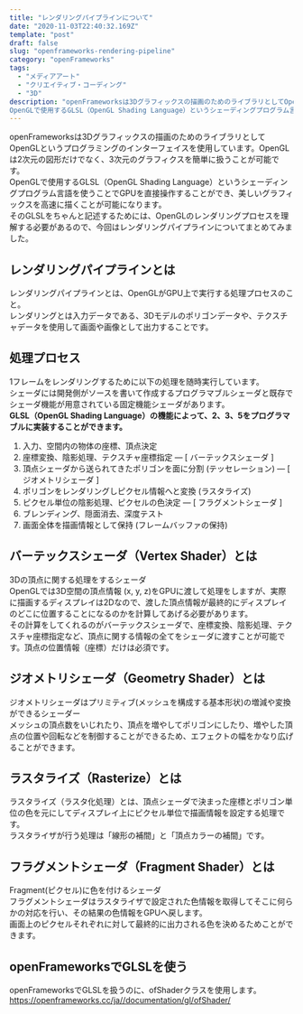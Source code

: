```yaml
---
title: "レンダリングパイプラインについて"
date: "2020-11-03T22:40:32.169Z"
template: "post"
draft: false
slug: "openframeworks-rendering-pipeline"
category: "openFrameworks"
tags:
  - "メディアアート"
  - "クリエイティブ・コーディング"
  - "3D"
description: "openFrameworksは3Dグラフィックスの描画のためのライブラリとしてOpenGLというプログラミングのインターフェイスを使用しています。OpenGLは2次元の図形だけでなく、3次元のグラフィクスを簡単に扱うことが可能です。
OpenGLで使用するGLSL（OpenGL Shading Language）というシェーディングプログラム言語を使うことでGPUを直接操作することができ、美しいグラフィックスを高速に描くことが可能になります。"
---
```


openFrameworksは3Dグラフィックスの描画のためのライブラリとしてOpenGLというプログラミングのインターフェイスを使用しています。OpenGLは2次元の図形だけでなく、3次元のグラフィクスを簡単に扱うことが可能です。<br>
OpenGLで使用するGLSL（OpenGL Shading Language）というシェーディングプログラム言語を使うことでGPUを直接操作することができ、美しいグラフィックスを高速に描くことが可能になります。<br>
そのGLSLをちゃんと記述するためには、OpenGLのレンダリングプロセスを理解する必要があるので、今回はレンダリングパイプラインについてまとめてみました。

## レンダリングパイプラインとは
レンダリングパイプラインとは、OpenGLがGPU上で実行する処理プロセスのこと。<br>
レンダリングとは入力データである、3Dモデルのポリゴンデータや、テクスチャデータを使用して画面や画像として出力することです。

## 処理プロセス
1フレームをレンダリングするために以下の処理を随時実行しています。<br>
シェーダには開発側がソースを書いて作成するプログラマブルシェーダと既存でシェーダ機能が用意されている固定機能シェーダがあります。<br>
**GLSL（OpenGL Shading Language）の機能によって、2、3、5をプログラマブルに実装することができます。**

1. 入力、空間内の物体の座標、頂点決定
1. 座標変換、陰影処理、テクスチャ座標指定 — [ バーテックスシェーダ ]
1. 頂点シェーダから送られてきたポリゴンを面に分割 (テッセレーション) — [ ジオメトリシェーダ ]
1. ポリゴンをレンダリングしピクセル情報へと変換 (ラスタライズ)
1. ピクセル単位の陰影処理、ピクセルの色決定 — [ フラグメントシェーダ ]
1. ブレンディング、隠面消去、深度テスト
1. 画面全体を描画情報として保持 (フレームバッファの保持)

## バーテックスシェーダ（Vertex Shader）とは
3Dの頂点に関する処理をするシェーダ<br>
OpenGLでは3D空間の頂点情報 (x, y, z)をGPUに渡して処理をしますが、実際に描画するディスプレイは2Dなので、渡した頂点情報が最終的にディスプレイのどこに位置することになるのかを計算してあげる必要があります。<br>
その計算をしてくれるのがバーテックスシェーダで、座標変換、陰影処理、テクスチャ座標指定など、頂点に関する情報の全てをシェーダに渡すことが可能です。頂点の位置情報（座標）だけは必須です。

## ジオメトリシェーダ（Geometry Shader）とは
ジオメトリシェーダはプリミティブ(メッシュを構成する基本形状)の増減や変換ができるシェーダー<br>
メッシュの頂点数をいじれたり、頂点を増やしてポリゴンにしたり、増やした頂点の位置や回転などを制御することができるため、エフェクトの幅をかなり広げることができます。

## ラスタライズ（Rasterize）とは
ラスタライズ（ラスタ化処理）とは、頂点シェーダで決まった座標とポリゴン単位の色を元にしてディスプレイ上にピクセル単位で描画情報を設定する処理です。<br>
ラスタライザが行う処理は「線形の補間」と「頂点カラーの補間」です。

## フラグメントシェーダ（Fragment Shader）とは
Fragment(ピクセル)に色を付けるシェーダ<br>
フラグメントシェーダはラスタライザで設定された色情報を取得してそこに何らかの対応を行い、その結果の色情報をGPUへ戻します。<br>
画面上のピクセルそれぞれに対して最終的に出力される色を決めるためことができます。

## openFrameworksでGLSLを使う
openFrameworksでGLSLを扱うのに、ofShaderクラスを使用します。<br>
https://openframeworks.cc/ja//documentation/gl/ofShader/
